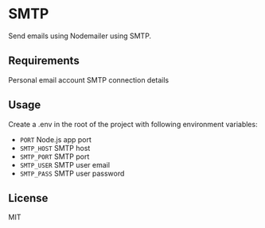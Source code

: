 # SMTP

Send emails using Nodemailer using SMTP.

## Requirements

Personal email account SMTP connection details

## Usage

Create a .env in the root of the project with following environment variables:

- `PORT` Node.js app port
- `SMTP_HOST` SMTP host
- `SMTP_PORT` SMTP port
- `SMTP_USER` SMTP user email
- `SMTP_PASS` SMTP user password

## License

MIT

